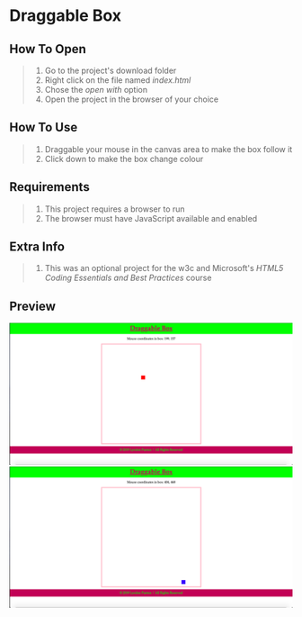 # Draggable Box

## How To Open
> 1. Go to the project's download folder
> 2. Right click on the file named _index.html_
> 3. Chose the _open with_ option
> 4. Open the project in the browser of your choice

## How To Use
> 1. Draggable your mouse in the canvas area to make the box follow it
> 2. Click down to make the box change colour

## Requirements
> 1. This project requires a browser to run
> 2. The browser must have JavaScript available and enabled

## Extra Info
> 1. This was an optional project for the w3c and Microsoft's *HTML5 Coding Essentials and Best Practices* course

## Preview
![Screenshot 1](./img/screenshot1.png)
![Screenshot 2](./img/screenshot2.png)